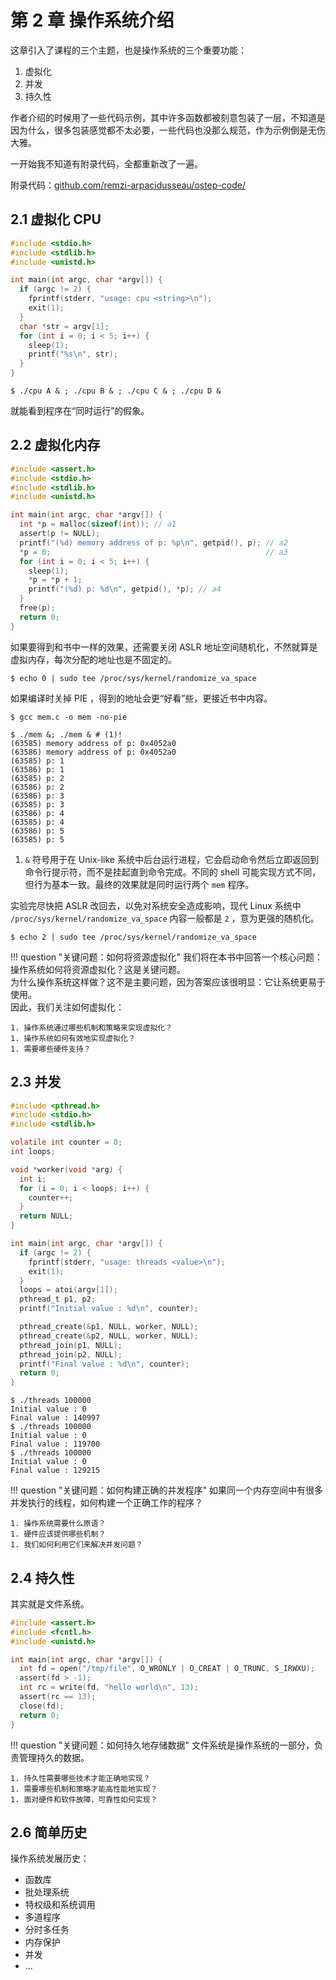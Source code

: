# 第 2 章 操作系统介绍

这章引入了课程的三个主题，也是操作系统的三个重要功能：

1. 虚拟化
1. 并发
1. 持久性

作者介绍的时候用了一些代码示例，其中许多函数都被刻意包装了一层，不知道是因为什么，很多包装感觉都不太必要，一些代码也没那么规范，作为示例倒是无伤大雅。

一开始我不知道有附录代码，全都重新改了一遍。

附录代码：[github.com/remzi-arpacidusseau/ostep-code/](https://github.com/remzi-arpacidusseau/ostep-code/)

## 2.1 虚拟化 CPU

```c title='cpu.c' hl_lines='3 11 12'
#include <stdio.h>
#include <stdlib.h>
#include <unistd.h>

int main(int argc, char *argv[]) {
  if (argc != 2) {
    fprintf(stderr, "usage: cpu <string>\n");
    exit(1);
  }
  char *str = argv[1];
  for (int i = 0; i < 5; i++) {
    sleep(1);
    printf("%s\n", str);
  }
}
```

```shell
$ ./cpu A & ; ./cpu B & ; ./cpu C & ; ./cpu D &
```

就能看到程序在“同时运行”的假象。

## 2.2 虚拟化内存

```c title='mem.c' hl_lines='4 9 11 12 16'
#include <assert.h>
#include <stdio.h>
#include <stdlib.h>
#include <unistd.h>

int main(int argc, char *argv[]) {
  int *p = malloc(sizeof(int)); // a1
  assert(p != NULL);
  printf("(%d) memory address of p: %p\n", getpid(), p); // a2
  *p = 0;                                                // a3
  for (int i = 0; i < 5; i++) {
    sleep(1);
    *p = *p + 1;
    printf("(%d) p: %d\n", getpid(), *p); // a4
  }
  free(p);
  return 0;
}
```

如果要得到和书中一样的效果，还需要关闭 ASLR 地址空间随机化，不然就算是虚拟内存，每次分配的地址也是不固定的。

```shell
$ echo 0 | sudo tee /proc/sys/kernel/randomize_va_space
```

如果编译时关掉 PIE ，得到的地址会更“好看”些，更接近书中内容。

```shell
$ gcc mem.c -o mem -no-pie
```

```shell
$ ./mem &; ./mem & # (1)!
(63585) memory address of p: 0x4052a0
(63586) memory address of p: 0x4052a0
(63585) p: 1
(63586) p: 1
(63585) p: 2
(63586) p: 2
(63586) p: 3
(63585) p: 3
(63586) p: 4
(63585) p: 4
(63586) p: 5
(63585) p: 5
```

1. `&` 符号用于在 Unix-like 系统中后台运行进程，它会启动命令然后立即返回到命令行提示符，而不是挂起直到命令完成。不同的 shell 可能实现方式不同，但行为基本一致。最终的效果就是同时运行两个 `mem` 程序。

实验完尽快把 ASLR 改回去，以免对系统安全造成影响，现代 Linux 系统中 `/proc/sys/kernel/randomize_va_space` 内容一般都是 `2` ，意为更强的随机化。

```shell
$ echo 2 | sudo tee /proc/sys/kernel/randomize_va_space
```

!!! question "关键问题：如何将资源虚拟化"
    我们将在本书中回答一个核心问题：操作系统如何将资源虚拟化？这是关键问题。\
    为什么操作系统这样做？这不是主要问题，因为答案应该很明显：它让系统更易于使用。\
    因此，我们关注如何虚拟化：

    1. 操作系统通过哪些机制和策略来实现虚拟化？
    1. 操作系统如何有效地实现虚拟化？
    1. 需要哪些硬件支持？

## 2.3 并发

```c title='threads.c' hl_lines="1 25-28"
#include <pthread.h>
#include <stdio.h>
#include <stdlib.h>

volatile int counter = 0;
int loops;

void *worker(void *arg) {
  int i;
  for (i = 0; i < loops; i++) {
    counter++;
  }
  return NULL;
}

int main(int argc, char *argv[]) {
  if (argc != 2) {
    fprintf(stderr, "usage: threads <value>\n");
    exit(1);
  }
  loops = atoi(argv[1]);
  pthread_t p1, p2;
  printf("Initial value : %d\n", counter);

  pthread_create(&p1, NULL, worker, NULL);
  pthread_create(&p2, NULL, worker, NULL);
  pthread_join(p1, NULL);
  pthread_join(p2, NULL);
  printf("Final value : %d\n", counter);
  return 0;
}
```

```shell
$ ./threads 100000
Initial value : 0
Final value : 140997
$ ./threads 100000
Initial value : 0
Final value : 119700
$ ./threads 100000
Initial value : 0
Final value : 129215
```

!!! question "关键问题：如何构建正确的并发程序"
    如果同一个内存空间中有很多并发执行的线程，如何构建一个正确工作的程序？

    1. 操作系统需要什么原语？
    1. 硬件应该提供哪些机制？
    1. 我们如何利用它们来解决并发问题？

## 2.4 持久性

其实就是文件系统。

```c title='io.c'
#include <assert.h>
#include <fcntl.h>
#include <unistd.h>

int main(int argc, char *argv[]) {
  int fd = open("/tmp/file", O_WRONLY | O_CREAT | O_TRUNC, S_IRWXU);
  assert(fd > -1);
  int rc = write(fd, "hello world\n", 13);
  assert(rc == 13);
  close(fd);
  return 0;
}
```

!!! question "关键问题：如何持久地存储数据"
    文件系统是操作系统的一部分，负责管理持久的数据。

    1. 持久性需要哪些技术才能正确地实现？
    1. 需要哪些机制和策略才能高性能地实现？
    1. 面对硬件和软件故障，可靠性如何实现？

## 2.6 简单历史

操作系统发展历史：

- 函数库
- 批处理系统
- 特权级和系统调用
- 多道程序
- 分时多任务
- 内存保护
- 并发
- ...
